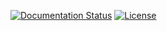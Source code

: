 [![Documentation Status](https://readthedocs.org/projects/quagga/badge/?version=latest)](http://quagga.readthedocs.org/en/latest/?badge=latest)
[![License](http://img.shields.io/:license-gpl2-green.svg)](http://www.apache.org/licenses/LICENSE-2.0)
